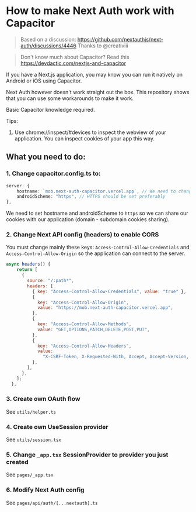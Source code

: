 # How to make Next Auth work with Capacitor
> Based on a discussion: https://github.com/nextauthjs/next-auth/discussions/4446
> Thanks to @creativiii

> Don't know much about Capacitor? Read this https://devdactic.com/nextjs-and-capacitor

If you have a Next.js application, you may know you can run it natively on Android or iOS using Capacitor.

Next Auth however doesn't work straight out the box. This repository shows that you can use some workarounds to make it work.

Basic Capacitor knowledge required.

Tips:
1. Use chrome://inspect/#devices to inspect the webview of your application. You can inspect cookies of your app this way.

## What you need to do:
### 1. Change capacitor.config.ts to:
```ts
server: {
    hostname: `mob.next-auth-capacitor.vercel.app`, // We need to change hostname to subdomain of our domain the API is hosted on
    androidScheme: "https", // HTTPS should be set preferably
},
```

We need to set hostname and androidScheme to `https` so we can share our cookies with our application (domain - subdomain cookies sharing).

### 2. Change Next API config (headers) to enable CORS
You must change mainly these keys: `Access-Control-Allow-Credentials` and `Access-Control-Allow-Origin` so the application can connect to the server.
```js
async headers() {
    return [
      {
        source: "/:path*",
        headers: [
          { key: "Access-Control-Allow-Credentials", value: "true" },
          {
            key: "Access-Control-Allow-Origin",
            value: "https://mob.next-auth-capacitor.vercel.app",
          },
          {
            key: "Access-Control-Allow-Methods",
            value: "GET,OPTIONS,PATCH,DELETE,POST,PUT",
          },
          {
            key: "Access-Control-Allow-Headers",
            value:
              "X-CSRF-Token, X-Requested-With, Accept, Accept-Version, Content-Length, Content-MD5, Content-Type, Date, X-Api-Version",
          },
        ],
      },
    ];
  },
```
### 3. Create own OAuth flow 
See `utils/helper.ts`

### 4. Create own UseSession provider
See `utils/session.tsx`

### 5. Change `_app.tsx` SessionProvider to provider you just created
See `pages/_app.tsx`

### 6. Modify Next Auth config
See `pages/api/auth/[...nextauth].ts`
